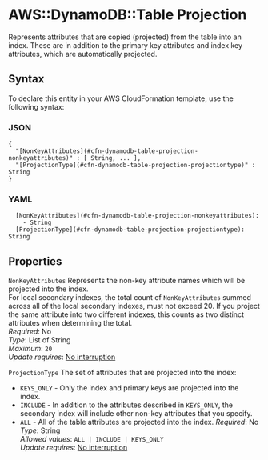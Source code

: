# AWS::DynamoDB::Table Projection<a name="aws-properties-dynamodb-table-projection"></a>

Represents attributes that are copied \(projected\) from the table into an index\. These are in addition to the primary key attributes and index key attributes, which are automatically projected\.

## Syntax<a name="aws-properties-dynamodb-table-projection-syntax"></a>

To declare this entity in your AWS CloudFormation template, use the following syntax:

### JSON<a name="aws-properties-dynamodb-table-projection-syntax.json"></a>

```
{
  "[NonKeyAttributes](#cfn-dynamodb-table-projection-nonkeyattributes)" : [ String, ... ],
  "[ProjectionType](#cfn-dynamodb-table-projection-projectiontype)" : String
}
```

### YAML<a name="aws-properties-dynamodb-table-projection-syntax.yaml"></a>

```
  [NonKeyAttributes](#cfn-dynamodb-table-projection-nonkeyattributes): 
    - String
  [ProjectionType](#cfn-dynamodb-table-projection-projectiontype): String
```

## Properties<a name="aws-properties-dynamodb-table-projection-properties"></a>

`NonKeyAttributes`  <a name="cfn-dynamodb-table-projection-nonkeyattributes"></a>
Represents the non\-key attribute names which will be projected into the index\.  
For local secondary indexes, the total count of `NonKeyAttributes` summed across all of the local secondary indexes, must not exceed 20\. If you project the same attribute into two different indexes, this counts as two distinct attributes when determining the total\.  
*Required*: No  
*Type*: List of String  
*Maximum*: `20`  
*Update requires*: [No interruption](https://docs.aws.amazon.com/AWSCloudFormation/latest/UserGuide/using-cfn-updating-stacks-update-behaviors.html#update-no-interrupt)

`ProjectionType`  <a name="cfn-dynamodb-table-projection-projectiontype"></a>
The set of attributes that are projected into the index:  
+  `KEYS_ONLY` \- Only the index and primary keys are projected into the index\.
+  `INCLUDE` \- In addition to the attributes described in `KEYS_ONLY`, the secondary index will include other non\-key attributes that you specify\.
+  `ALL` \- All of the table attributes are projected into the index\.
*Required*: No  
*Type*: String  
*Allowed values*: `ALL | INCLUDE | KEYS_ONLY`  
*Update requires*: [No interruption](https://docs.aws.amazon.com/AWSCloudFormation/latest/UserGuide/using-cfn-updating-stacks-update-behaviors.html#update-no-interrupt)
